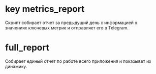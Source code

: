 # key metrics_report
Cкрипт собирает отчет за предыдущий день с информацией о значениях ключевых метрик и отправляет его в Telegram.

# full_report
Собирает единый отчет по работе всего приложения и показывет их динамику.
